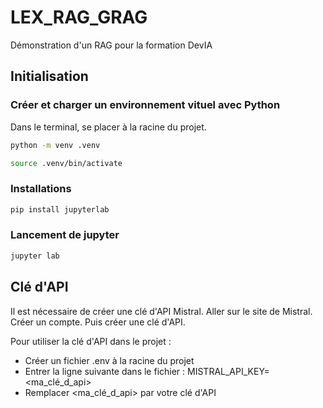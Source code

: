 # LEX_RAG_GRAG
Démonstration d'un RAG pour la formation DevIA


## Initialisation

### Créer et charger un environnement vituel avec Python

Dans le terminal, se placer à la racine du projet.

```bash
python -m venv .venv
```

```bash
source .venv/bin/activate
```

### Installations

```bash
pip install jupyterlab
```

### Lancement de jupyter

```bash
jupyter lab
```
## Clé d'API

Il est nécessaire de créer une clé d'API Mistral.
Aller sur le site de Mistral. Créer un compte. Puis créer une clé d'API.

Pour utiliser la clé d'API dans le projet :

 - Créer un fichier .env à la racine du projet
 - Entrer la ligne suivante dans le fichier : MISTRAL_API_KEY=<ma_clé_d_api>
 - Remplacer <ma_clé_d_api> par votre clé d'API
